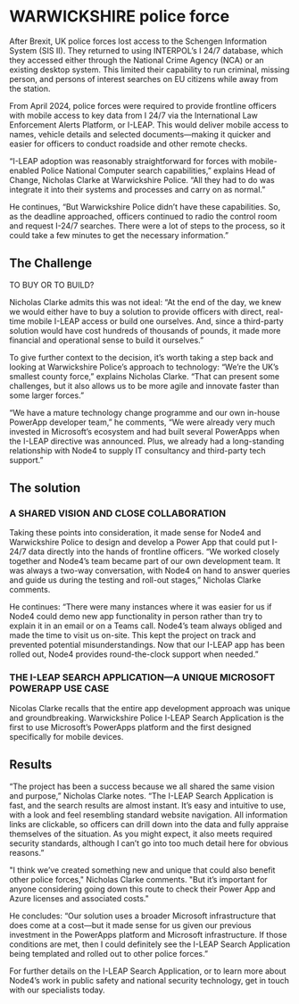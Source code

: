 
# WARWICKSHIRE police force

After Brexit, UK police forces lost access to the Schengen Information System (SIS II). They returned to using INTERPOL’s I 24/7 database, which they accessed either through the National Crime Agency (NCA) or an existing desktop system. This limited their capability to run criminal, missing person, and persons of interest searches on EU citizens while away from the station.  

From April 2024, police forces were required to provide frontline officers with mobile access to key data from I 24/7 via the International Law Enforcement Alerts Platform, or I-LEAP. This would deliver mobile access to names, vehicle details and selected documents—making it quicker and easier for officers to conduct roadside and other remote checks.  

“I-LEAP adoption was reasonably straightforward for forces with mobile-enabled Police National Computer search capabilities,” explains Head of Change, Nicholas Clarke at Warwickshire Police. “All they had to do was integrate it into their systems and processes and carry on as normal.”  

He continues, “But Warwickshire Police didn’t have these capabilities. So, as the deadline approached, officers continued to radio the control room and request I-24/7 searches. There were a lot of steps to the process, so it could take a few minutes to get the necessary information.” 

## The Challenge

TO BUY OR TO BUILD?  

Nicholas Clarke admits this was not ideal: “At the end of the day, we knew we would either have to buy a solution to provide officers with direct, real-time mobile I-LEAP access or build one ourselves. And, since a third-party solution would have cost hundreds of thousands of pounds, it made more financial and operational sense to build it ourselves.”   

To give further context to the decision, it’s worth taking a step back and looking at Warwickshire Police’s approach to technology: “We’re the UK’s smallest county force,” explains Nicholas Clarke. “That can present some challenges, but it also allows us to be more agile and innovate faster than some larger forces.”  

“We have a mature technology change programme and our own in-house PowerApp developer team,” he comments, “We were already very much invested in Microsoft’s ecosystem and had built several PowerApps when the I-LEAP directive was announced. Plus, we already had a long-standing relationship with Node4 to supply IT consultancy and third-party tech support.”   


## The solution 


### A SHARED VISION AND CLOSE COLLABORATION  

Taking these points into consideration, it made sense for Node4 and Warwickshire Police to design and develop a Power App that could put I-24/7 data directly into the hands of frontline officers. “We worked closely together and Node4’s team became part of our own development team. It was always a two-way conversation, with Node4 on hand to answer queries and guide us during the testing and roll-out stages,” Nicholas Clarke comments.   

He continues: “There were many instances where it was easier for us if Node4 could demo new app functionality in person rather than try to explain it in an email or on a Teams call. Node4’s team always obliged and made the time to visit us on-site. This kept the project on track and prevented potential misunderstandings. Now that our I-LEAP app has been rolled out, Node4 provides round-the-clock support when needed.”  

### THE I-LEAP SEARCH APPLICATION—A UNIQUE MICROSOFT POWERAPP USE CASE 

Nicolas Clarke recalls that the entire app development approach was unique and groundbreaking. Warwickshire Police  I-LEAP Search Application is the first to use Microsoft’s PowerApps platform and the first designed specifically for mobile devices.

## Results

“The project has been a success because we all shared the same vision and purpose,” Nicholas Clarke notes. “The I-LEAP Search Application is fast, and the search results are almost instant. It’s easy and intuitive to use, with a look and feel resembling standard website navigation. All information links are clickable, so officers can drill down into the data and fully appraise themselves of the situation. As you might expect, it also meets required security standards,  although I can’t go into too much detail here for obvious reasons.” 

"I think we’ve created something new and unique that could also benefit other police forces," Nicholas Clarke comments. "But it’s important for anyone considering going down this route to check their Power App and Azure licenses and associated costs."

He concludes: “Our solution uses a broader Microsoft infrastructure that does come at a cost—but it made sense for us given our previous investment in the PowerApps platform and Microsoft infrastructure. If those conditions are met, then I could definitely see the I-LEAP Search Application being templated and rolled out to other police forces.”  

For further details on the I-LEAP Search Application, or to learn more about Node4’s work in public safety and national security technology, get in touch with our specialists today. 
